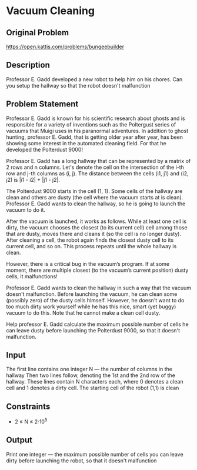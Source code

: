 # Vacuum Cleaning

## Original Problem
https://open.kattis.com/problems/bungeebuilder

## Description
Professor E. Gadd developed a new robot to help him on his chores. Can you setup the hallway so that the robot doesn't malfunction

## Problem Statement
Professor E. Gadd is known for his scientific research about ghosts and is responsible for a variety of inventions such as the Poltergust series of vacuums that Muigi uses in his paranormal adventures. In addition to ghost hunting, professor E. Gadd, that is getting older year after year, has been showing some interest in the automated cleaning field. For that he developed the Polterdust 9000!

Professor E. Gadd has a long hallway that can be represented by a matrix of 2 rows and n columns. Let's denote the cell on the intersection of the i-th row and j-th columns as (i, j). The distance between the cells (i1, j1) and (i2, j2) is |i1 - i2| + |j1 - j2|.

The Polterdust 9000 starts in the cell (1, 1). Some cells of the hallway are clean and others are dusty (the cell where the vacuum starts at is clean). Professor E. Gadd wants to clean the hallway, so he is going to launch the vacuum to do it.

After the vacuum is launched, it works as follows. While at least one cell is dirty, the vacuum chooses the closest (to its current cell) cell among those that are dusty, moves there and cleans it (so the cell is no longer dusty). After cleaning a cell, the robot again finds the closest dusty cell to its current cell, and so on. This process repeats until the whole hallway is clean.

However, there is a critical bug in the vacuum’s program. If at some moment, there are multiple closest (to the vacuum’s current position) dusty cells, it malfunctions!

Professor E. Gadd wants to clean the hallway in such a way that the vacuum doesn't malfunction. Before launching the vacuum, he can clean some (possibly zero) of the dusty cells himself. However, he doesn't want to do too much dirty work yourself while he has this nice, smart (yet buggy) vacuum to do this. Note that he cannot make a clean cell dusty.

Help professor E. Gadd calculate the maximum possible number of cells he can leave dusty before launching the Polterdust 9000, so that it doesn't malfunction.

## Input
The first line contains one integer N — the number of columns in the hallway
Then two lines follow, denoting the 1st and the 2nd row of the hallway. These lines contain N characters each, where 0 denotes a clean cell and 1 denotes a dirty cell. The starting cell of the robot (1,1) is clean

## Constraints
- 2 ≤ N ≤ 2⋅10<sup>5</sup>

## Output
Print one integer — the maximum possible number of cells you can leave dirty before launching the robot, so that it doesn't malfunction